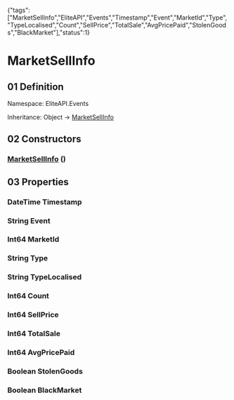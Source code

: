 {"tags":["MarketSellInfo","EliteAPI","Events","Timestamp","Event","MarketId","Type","TypeLocalised","Count","SellPrice","TotalSale","AvgPricePaid","StolenGoods","BlackMarket"],"status":1}

# MarketSellInfo

## 01 Definition

Namespace: <span class='code'>EliteAPI.Events</span>

Inheritance: <span class='code'>Object</span> → <span class='code'>[MarketSellInfo](../../EliteAPI/Events/MarketSellInfo.html)</span>

## 02 Constructors

### <span class='code'>[MarketSellInfo](../../EliteAPI/Events/MarketSellInfo.html)</span> ()

## 03 Properties

### <span class='code'>DateTime</span> Timestamp

### <span class='code'>String</span> Event

### <span class='code'>Int64</span> MarketId

### <span class='code'>String</span> Type

### <span class='code'>String</span> TypeLocalised

### <span class='code'>Int64</span> Count

### <span class='code'>Int64</span> SellPrice

### <span class='code'>Int64</span> TotalSale

### <span class='code'>Int64</span> AvgPricePaid

### <span class='code'>Boolean</span> StolenGoods

### <span class='code'>Boolean</span> BlackMarket

